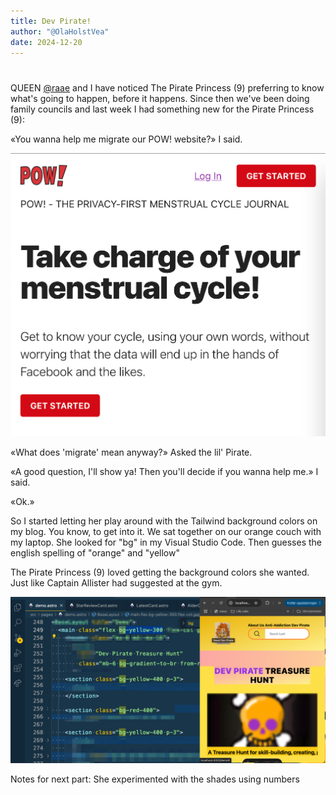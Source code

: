 ```yaml
---
title: Dev Pirate!
author: "@OlaHolstVea"
date: 2024-12-20
---
```


#

QUEEN [@raae](https://x.com/raae) and I have noticed The Pirate Princess (9) preferring to know what's going to happen, before it happens. Since then we've been doing family councils and last week I had something new for the Pirate Princess (9):

«You wanna help me migrate our POW! website?» I said.

![Screenshot of POW! website](pow.png)

«What does 'migrate' mean anyway?» Asked the lil' Pirate.

«A good question, I'll show ya! Then you'll decide if you wanna help me.» I said.

«Ok.»

So I started letting her play around with the Tailwind background colors on my blog. You know, to get into it. We sat together on our orange couch with my laptop. She looked for "bg" in my Visual Studio Code. Then guesses the english spelling of "orange" and "yellow"

The Pirate Princess (9) loved getting the background colors she wanted. Just like Captain Allister had suggested at the gym.

![Screenshot of POW! website](bg-s.png)

Notes for next part:
She experimented with the shades using numbers
